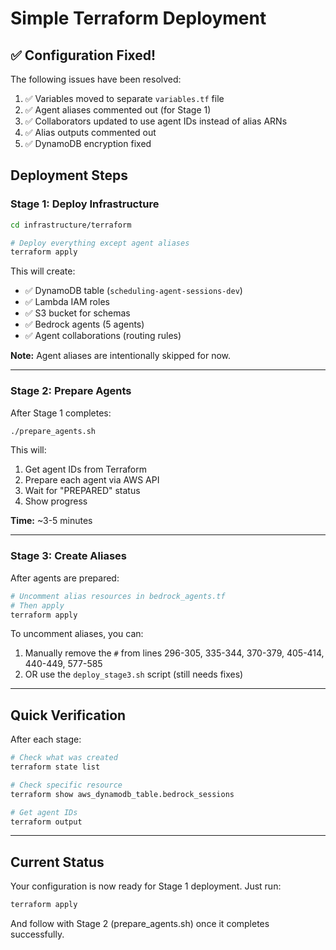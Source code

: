 # Simple Terraform Deployment

## ✅ Configuration Fixed!

The following issues have been resolved:
1. ✅ Variables moved to separate `variables.tf` file
2. ✅ Agent aliases commented out (for Stage 1)
3. ✅ Collaborators updated to use agent IDs instead of alias ARNs
4. ✅ Alias outputs commented out
5. ✅ DynamoDB encryption fixed

## Deployment Steps

### Stage 1: Deploy Infrastructure

```bash
cd infrastructure/terraform

# Deploy everything except agent aliases
terraform apply
```

This will create:
- ✅ DynamoDB table (`scheduling-agent-sessions-dev`)
- ✅ Lambda IAM roles
- ✅ S3 bucket for schemas
- ✅ Bedrock agents (5 agents)
- ✅ Agent collaborations (routing rules)

**Note:** Agent aliases are intentionally skipped for now.

---

### Stage 2: Prepare Agents

After Stage 1 completes:

```bash
./prepare_agents.sh
```

This will:
1. Get agent IDs from Terraform
2. Prepare each agent via AWS API
3. Wait for "PREPARED" status
4. Show progress

**Time:** ~3-5 minutes

---

### Stage 3: Create Aliases

After agents are prepared:

```bash
# Uncomment alias resources in bedrock_agents.tf
# Then apply
terraform apply
```

To uncomment aliases, you can:
1. Manually remove the `#` from lines 296-305, 335-344, 370-379, 405-414, 440-449, 577-585
2. OR use the `deploy_stage3.sh` script (still needs fixes)

---

## Quick Verification

After each stage:

```bash
# Check what was created
terraform state list

# Check specific resource
terraform show aws_dynamodb_table.bedrock_sessions

# Get agent IDs
terraform output
```

---

## Current Status

Your configuration is now ready for Stage 1 deployment. Just run:

```bash
terraform apply
```

And follow with Stage 2 (prepare_agents.sh) once it completes successfully.
